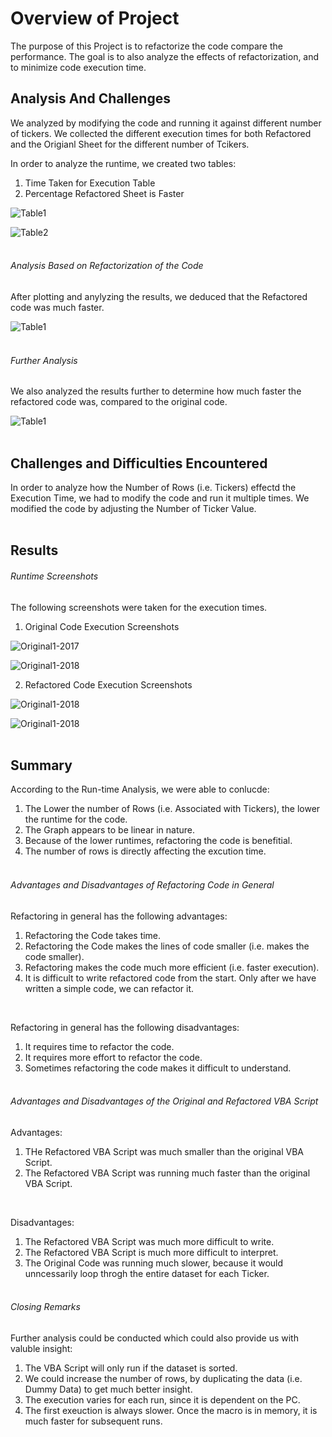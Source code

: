 # Overview of Project #
The purpose of this Project is to refactorize the code compare the performance. The goal is to also analyze the effects of refactorization, and to minimize code execution time. 


## Analysis And Challenges ##
We analyzed by modifying the code and running it against different number of tickers. We collected the different execution times for both Refactored and the Origianl Sheet for the different number of Tcikers.

In order to analyze the runtime, we created two tables:
1. Time Taken for Execution Table
2. Percentage Refactored Sheet is Faster

![Table1](/Resources/Table-ExecutionTimeTaken.png)

![Table2](/Resources/Table-PercentageRefactoredFaster.png)
<br><br>

###### Analysis Based on Refactorization of the Code ######
After plotting and anylyzing the results, we deduced that the Refactored code was much faster. 

![Table1](/Resources/Chart-RuntimeComparison.png)
<br><br>


###### Further Analysis ######
We also analyzed the results further to determine how much faster the refactored code was, compared to the original code.

![Table1](/Resources/Chart-RefactoredSheetPerformance.png)
<br><br>

## Challenges and Difficulties Encountered ##
In order to analyze how the Number of Rows (i.e. Tickers) effectd the Execution Time, we had to modify the code and run it multiple times. We modified the code by adjusting the Number of Ticker Value. 
<br><br>

## Results ##
###### Runtime Screenshots ######
The following screenshots were taken for the execution times. 

1. Original Code Execution Screenshots

![Original1-2017](/Resources/Original-2017.png)

![Original1-2018](/Resources/Original-2018.png)

2. Refactored Code Execution Screenshots

![Original1-2018](/Resources/Refactored-2017.png)

![Original1-2018](/Resources/Refactored-2018.png)
<br><br>

## Summary ##
According to the Run-time Analysis, we were able to conlucde:
1) The Lower the number of Rows (i.e. Associated with Tickers), the lower the runtime for the code.
2) The Graph appears to be linear in nature.
3) Because of the lower runtimes, refactoring the code is benefitial.
4) The number of rows is directly affecting the excution time.
<br><br>

###### Advantages and Disadvantages of Refactoring Code in General ######
Refactoring in general has the following advantages:
1. Refactoring the Code takes time.
2. Refactoring the Code makes the lines of code smaller (i.e. makes the code smaller).
3. Refactoring makes the code much more efficient (i.e. faster execution).
4. It is difficult to write refactored code from the start. Only after we have written a simple code, we can refactor it. 
<br>

Refactoring in general has the following disadvantages:
1. It requires time to refactor the code.
2. It requires more effort to refactor the code.
3. Sometimes refactoring the code makes it difficult to understand.
<br><br>

###### Advantages and Disadvantages of the Original and Refactored VBA Script ######
Advantages:
1. THe Refactored VBA Script was much smaller than the original VBA Script.
2. The Refactored VBA Script was running much faster than the original VBA Script.
<br>

Disadvantages:
1. The Refactored VBA Script was much more difficult to write.
2. The Refactored VBA Script is much more difficult to interpret.
3. The Original Code was running much slower, because it would unncessarily loop throgh the entire dataset for each Ticker.
<br><br>

###### Closing Remarks ######
Further analysis could be conducted which could also provide us with valuble insight:
1. The VBA Script will only run if the dataset is sorted.
2. We could increase the number of rows, by duplicating the data (i.e. Dummy Data) to get much better insight.
3. The execution varies for each run, since it is dependent on the PC.
4. The first exeuction is always slower. Once the macro is in memory, it is much faster for subsequent runs.



